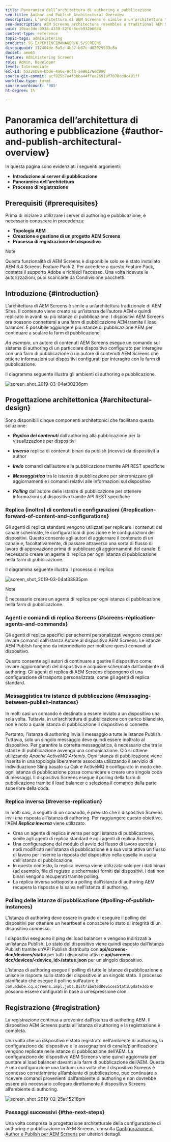 ```yaml
---
title: Panoramica dell’architettura di authoring e pubblicazione
seo-title: Author and Publish Architectural Overview
description: L’architettura di AEM Screens è simile a un’architettura tradizionale di AEM Sites. Il contenuto viene creato su un’istanza dell’autore AEM e quindi replicato in avanti su più istanze di pubblicazione. Segui questa pagina per ulteriori informazioni su come creare e pubblicare una panoramica dell’architettura.
seo-description: AEM Screens architecture resembles a traditional AEM Sites architecture. Content is authored on an AEM author instance and then forward-replicated to multiple publish instances. Follow this page to learn more on author and publish architectural overview.
uuid: 19bac3de-8938-4339-82f0-6ccb932b6684
content-type: reference
topic-tags: administering
products: SG_EXPERIENCEMANAGER/6.5/SCREENS
discoiquuid: 112404de-5a5a-4b37-b87c-d02029933c8a
docset: aem65
feature: Administering Screens
role: Admin, Developer
level: Intermediate
exl-id: ba23eb8e-bbde-4a6e-8cfb-ae98176ed890
source-git-commit: acf925b7e4f3bba44ffee26919f7078dd9c491ff
workflow-type: tm+mt
source-wordcount: '985'
ht-degree: 1%

---
```


# Panoramica dell’architettura di authoring e pubblicazione {#author-and-publish-architectural-overview}

In questa pagina sono evidenziati i seguenti argomenti:

* **Introduzione ai server di pubblicazione**
* **Panoramica dell’architettura**
* **Processo di registrazione**

## Prerequisiti {#prerequisites}

Prima di iniziare a utilizzare i server di authoring e pubblicazione, è necessario conoscere in precedenza:

* **Topologia AEM**
* **Creazione e gestione di un progetto AEM Screens**
* **Processo di registrazione del dispositivo**

>[!NOTE]
>
>Questa funzionalità di AEM Screens è disponibile solo se è stato installato AEM 6.4 Screens Feature Pack 2. Per accedere a questo Feature Pack, contatta il supporto Adobe e richiedi l’accesso. Una volta ricevute le autorizzazioni, puoi scaricarle da Condivisione pacchetti.

## Introduzione {#introduction}

L’architettura di AEM Screens è simile a un’architettura tradizionale di AEM Sites. Il contenuto viene creato su un’istanza dell’autore AEM e quindi replicato in avanti su più istanze di pubblicazione. I dispositivi AEM Screens ora possono connettersi a una farm di pubblicazione AEM tramite il load balancer. È possibile aggiungere più istanze di pubblicazione AEM per continuare a scalare la farm di pubblicazione.

*Ad esempio*, un autore di contenuti AEM Screens esegue un comando sul sistema di authoring di un particolare dispositivo configurato per interagire con una farm di pubblicazione o un autore di contenuti AEM Screens che ottiene informazioni sui dispositivi configurati per interagire con le farm di pubblicazione.

Il diagramma seguente illustra gli ambienti di authoring e pubblicazione.

![screen_shot_2019-03-04at30236pm](assets/screen_shot_2019-03-04at30236pm.png)

## Progettazione architettonica {#architectural-design}

Sono disponibili cinque componenti architettonici che facilitano questa soluzione:

* ***Replica dei contenuti*** dall’authoring alla pubblicazione per la visualizzazione per dispositivi

* ***Inverso*** replica di contenuti binari da publish (ricevuti da dispositivi) a author
* ***Invio*** comandi dall’autore alla pubblicazione tramite API REST specifiche
* ***Messaggistica*** tra le istanze di pubblicazione per sincronizzare gli aggiornamenti e i comandi relativi alle informazioni sul dispositivo
* ***Polling*** dall’autore delle istanze di pubblicazione per ottenere informazioni sul dispositivo tramite API REST specifiche

### Replica (inoltro) di contenuti e configurazioni  {#replication-forward-of-content-and-configurations}

Gli agenti di replica standard vengono utilizzati per replicare i contenuti del canale schermate, le configurazioni di posizione e le configurazioni dei dispositivi. Questo consente agli autori di aggiornare il contenuto di un canale e, facoltativamente, di passare attraverso una sorta di flusso di lavoro di approvazione prima di pubblicare gli aggiornamenti del canale. È necessario creare un agente di replica per ogni istanza di pubblicazione nella farm di pubblicazione.

Il diagramma seguente illustra il processo di replica:

![screen_shot_2019-03-04at33935pm](assets/screen_shot_2019-03-04at33935pm.png)

>[!NOTE]
>
>È necessario creare un agente di replica per ogni istanza di pubblicazione nella farm di pubblicazione.

### Agenti e comandi di replica Screens  {#screens-replication-agents-and-commands}

Gli agenti di replica specifici per schermi personalizzati vengono creati per inviare comandi dall’istanza Autore al dispositivo AEM Screens. Le istanze AEM Publish fungono da intermediario per inoltrare questi comandi al dispositivo.

Questo consente agli autori di continuare a gestire il dispositivo come, inviare aggiornamenti del dispositivo e acquisire schermate dall’ambiente di authoring. Gli agenti di replica di AEM Screens dispongono di una configurazione di trasporto personalizzata, come gli agenti di replica standard.

### Messaggistica tra istanze di pubblicazione  {#messaging-between-publish-instances}

In molti casi un comando è destinato a essere inviato a un dispositivo una sola volta. Tuttavia, in un’architettura di pubblicazione con carico bilanciato, non è noto a quale istanza di pubblicazione il dispositivo si connette.

Pertanto, l’istanza di authoring invia il messaggio a tutte le istanze Publish. Tuttavia, solo un singolo messaggio deve quindi essere inoltrato al dispositivo. Per garantire la corretta messaggistica, è necessario che tra le istanze di pubblicazione avvenga una comunicazione. Ciò si ottiene utilizzando *Apache ActiveMQ Artemis*. Ogni istanza di pubblicazione viene inserita in una topologia liberamente associata utilizzando il servizio di individuazione Sling basato su Oak e ActiveMQ è configurato in modo che ogni istanza di pubblicazione possa comunicare e creare una singola coda di messaggi. Il dispositivo Screens esegue il polling della farm di pubblicazione tramite il load balancer e seleziona il comando dalla parte superiore della coda.

### Replica inversa {#reverse-replication}

In molti casi, a seguito di un comando, è previsto che il dispositivo Screens invii una risposta all’istanza di authoring. Per raggiungere questo obiettivo, l&#39;AEM ***Replica inversa*** viene utilizzato.

* Crea un agente di replica inversa per ogni istanza di pubblicazione, simile agli agenti di replica standard e agli agenti di replica Screens.
* Una configurazione del modulo di avvio del flusso di lavoro ascolta i nodi modificati nell’istanza di pubblicazione e a sua volta attiva un flusso di lavoro per inserire la risposta del dispositivo nella casella in uscita dell’istanza di pubblicazione.
* In questo contesto, la replica inversa viene utilizzata solo per i dati binari (ad esempio, file di registro e schermate) forniti dai dispositivi. I dati non binari vengono recuperati tramite polling.
* La replica inversa sottoposta a polling dall’istanza di authoring AEM recupera la risposta e la salva nell’istanza di authoring.

### Polling delle istanze di pubblicazione  {#polling-of-publish-instances}

L’istanza di authoring deve essere in grado di eseguire il polling dei dispositivi per ottenere un heartbeat e conoscere lo stato di integrità di un dispositivo connesso.

I dispositivi eseguono il ping del load balancer e vengono indirizzati a un’istanza Publish. Lo stato del dispositivo viene quindi esposto dall’istanza Publish tramite un’API Publish distribuita con **api/screens-dcc/devices/static** per tutti i dispositivi attivi e **api/screens-dcc/devices/&lt;device_id>/status.json** per un singolo dispositivo.

L’istanza di authoring esegue il polling di tutte le istanze di pubblicazione e unisce le risposte sullo stato del dispositivo in un singolo stato. Il processo pianificato che esegue il polling sull’autore è `com.adobe.cq.screens.impl.jobs.DistributedDevicesStatiUpdateJob` e possono essere configurati in base a un’espressione cron.

## Registrazione {#registration}

La registrazione continua a provenire dall’istanza di authoring AEM. Il dispositivo AEM Screens punta all’istanza di authoring e la registrazione è completa.

Una volta che un dispositivo è stato registrato nell’ambiente di authoring, la configurazione del dispositivo e le assegnazioni di canale/pianificazione vengono replicate nelle istanze di pubblicazione dell’AEM. La configurazione del dispositivo AEM Screens viene quindi aggiornata per puntare al load balancer davanti alla farm di pubblicazione dell’AEM. Questa è una configurazione una tantum: una volta che il dispositivo Screens è connesso correttamente all’ambiente di pubblicazione, può continuare a ricevere comandi provenienti dall’ambiente di authoring e non dovrebbe essere più necessario collegare direttamente il dispositivo Screens all’ambiente di authoring.

![screen_shot_2019-02-25at15218pm](assets/screen_shot_2019-02-25at15218pm.png)

### Passaggi successivi {#the-next-steps}

Una volta compresa la progettazione architetturale della configurazione di authoring e pubblicazione in AEM Screens, consulta [Configurazione di Author e Publish per AEM Screens](author-and-publish.md) per ulteriori dettagli.
